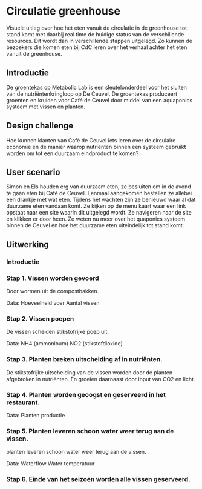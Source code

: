 # Circulatie greenhouse

Visuele uitleg over hoe het eten vanuit de circulatie in de greenhouse tot stand komt met daarbij real time de huidige status van de verschillende resources. Dit wordt dan in verschillende stappen uitgelegd. Zo kunnen de bezoekers die komen eten bij CdC leren over het verhaal achter het eten vanuit de greenhouse.

## Introductie
De groentekas op Metabolic Lab is een sleutelonderdeel voor het sluiten van de nutriëntenkringloop op De Ceuvel. De groentekas produceert groenten en kruiden voor Café de Ceuvel door middel van een aquaponics systeem met vissen en planten.

## Design challenge
Hoe kunnen klanten van Café de Ceuvel iets leren over de circulaire economie en de manier waarop nutriënten binnen een systeem gebruikt worden om tot een duurzaam eindproduct te komen?

## User scenario
Simon en Els houden erg van duurzaam eten, ze besluiten om in de avond te gaan eten bij Café de Ceuvel. Eenmaal aangekomen bestellen ze allebei een drankje met wat eten. Tijdens het wachten zijn ze benieuwd waar al dat duurzame eten vandaan komt. Ze kijken op de menu kaart waar een link opstaat naar een site waarin dit uitgelegd wordt. Ze navigeren naar de site en klikken er door heen. Ze weten nu meer over het quaponics systeem binnen de Ceuvel en hoe het duurzame eten uiteindelijk tot stand komt.


## Uitwerking

### Introductie

### Stap 1. Vissen worden gevoerd
Door wormen uit de compostbakken.

Data:
Hoeveelheid voer
Aantal vissen

### Stap 2. Vissen poepen
De vissen scheiden stikstofrijke poep uit.

Data:
NH4 (ammonioum)
NO2 (stikstofdioxide)

### Stap 3. Planten breken uitscheiding af in nutriënten.
De stikstofrijke uitscheiding van de vissen worden door de planten afgebroken in nutriënten. En groeien daarnaast door input van CO2 en licht.

### Stap 4. Planten worden geoogst en geserveerd in het restaurant.

Data:
Planten productie

### Stap 5. Planten leveren schoon water weer terug aan de vissen.
planten leveren schoon water weer terug aan de vissen.

Data:
Waterflow
Water temperatuur

### Stap 6. Einde van het seizoen worden alle vissen geserveerd.
